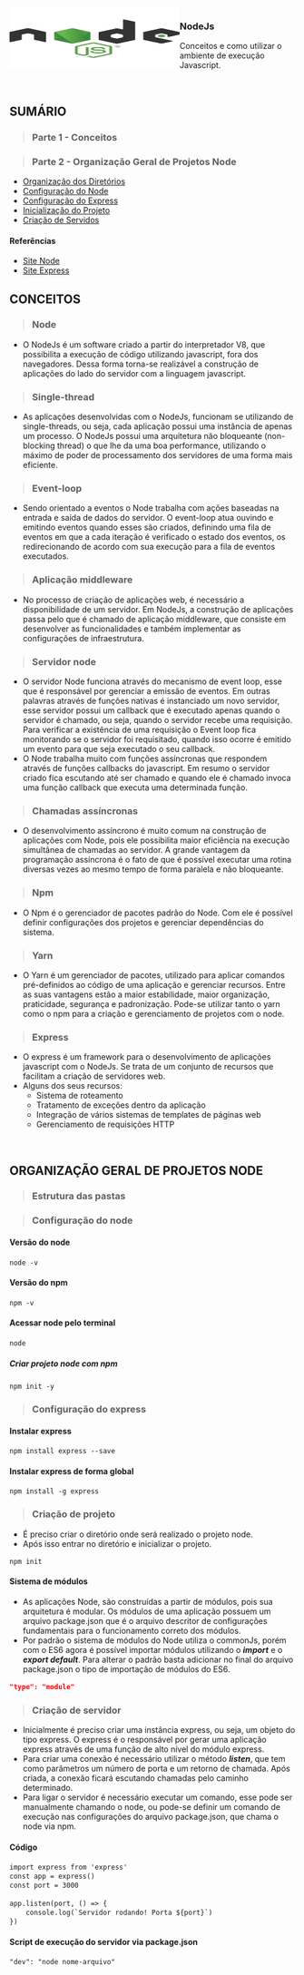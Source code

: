 <div style="display:inline_block">
    <img align="left" height="110" width="300" alt="TypeScript" src="https://raw.githubusercontent.com/devicons/devicon/master/icons/nodejs/nodejs-original-wordmark.svg">
</div>

### NodeJs
Conceitos e como utilizar o ambiente de execução Javascript.

<br>

## SUMÁRIO

> ### Parte 1 - Conceitos



> ### Parte 2 - Organização Geral de Projetos Node
* [Organização dos Diretórios]() 
* [Configuração do Node]()
* [Configuração do Express]()
* [Inicialização do Projeto]()
* [Criação de Servidos]()

#### Referências
* [Site Node](https://nodejs.org/pt)
* [Site Express](https://expressjs.com/)

## CONCEITOS

> ### Node
* O NodeJs é um software criado a partir do interpretador V8, que possibilita a execução de código utilizando javascript, fora dos navegadores. Dessa forma torna-se realizável a construção de aplicações do lado do servidor com a linguagem javascript. 

> ### Single-thread
* As aplicações desenvolvidas com o NodeJs, funcionam se utilizando de single-threads, ou seja, cada aplicação possui uma instância de apenas um processo. O NodeJs possui uma arquitetura não bloqueante (non-blocking thread) o que lhe da uma boa performance, utilizando o máximo de poder de processamento dos servidores de uma forma mais eficiente.

> ### Event-loop
* Sendo orientado a eventos o Node trabalha com ações baseadas na entrada e saída de dados do servidor. O event-loop atua ouvindo e emitindo eventos quando esses são criados, definindo uma fila de eventos em que a cada iteração é verificado o estado dos eventos, os redirecionando de acordo com sua execução para a fila de eventos executados.

> ### Aplicação middleware
* No processo de criação de aplicações web, é necessário a disponibilidade de um servidor. Em NodeJs, a construção de aplicações passa pelo que é chamado de aplicação middleware, que consiste em desenvolver as funcionalidades e também implementar as configurações de infraestrutura.

> ### Servidor node
* O servidor Node funciona através do mecanismo de event loop, esse que é responsável por gerenciar a emissão de eventos. Em outras palavras através de funções nativas é instanciado um novo servidor, esse servidor possui um callback que é executado apenas quando o servidor é chamado, ou seja, quando o servidor recebe uma requisição. Para verificar a existência de uma requisição o Event loop fica monitorando se o servidor foi requisitado, quando isso ocorre é emitido um evento para que seja executado o seu callback.
* O Node trabalha muito com funções assíncronas que respondem através de funções callbacks do javascript. Em resumo o servidor criado fica escutando até ser chamado e quando ele é chamado invoca uma função callback que executa uma determinada função.

> ### Chamadas assíncronas
* O desenvolvimento assíncrono é muito comum na construção de aplicações com Node, pois ele possibilita maior eficiência na execução simultânea de chamadas ao servidor. A grande vantagem da programação assíncrona é o fato de que é possível executar uma rotina diversas vezes ao mesmo tempo de forma paralela e não bloqueante. 

> ### Npm
* O Npm é o gerenciador de pacotes padrão do Node. Com ele é possível definir configurações dos projetos e gerenciar dependências do sistema.

> ### Yarn
* O Yarn é um gerenciador de pacotes, utilizado para aplicar comandos pré-definidos ao código de uma aplicação e gerenciar recursos. Entre as suas vantagens estão a maior estabilidade, maior organização, praticidade, segurança e padronização. Pode-se utilizar tanto o yarn como o npm para a criação e gerenciamento de projetos com o node.

> ### Express
* O express é um framework para o desenvolvimento de aplicações javascript com o NodeJs. Se trata de um conjunto de recursos que facilitam a criação de servidores web.
* Alguns dos seus recursos:
  - Sistema de roteamento
  - Tratamento de exceções dentro da aplicação
  - Integração de vários sistemas de templates de páginas web
  - Gerenciamento de requisições HTTP

<br>

## ORGANIZAÇÃO GERAL DE PROJETOS NODE

> ### Estrutura das pastas

> ### Configuração do node

#### Versão do node
~~~ 
node -v
~~~  

#### Versão do npm
~~~ 
npm -v
~~~  

#### Acessar node pelo terminal
~~~ 
node
~~~  

##### Criar projeto node com npm
~~~ 
npm init -y
~~~  

> ### Configuração do express

#### Instalar express
~~~ 
npm install express --save
~~~  

#### Instalar express de forma global
~~~ 
npm install -g express
~~~  

> ### Criação de projeto
* É preciso criar o diretório onde será realizado o projeto node.
* Após isso entrar no diretório e inicializar o projeto.
~~~
npm init
~~~

#### Sistema de módulos
* As aplicações Node, são construídas a partir de módulos, pois sua arquitetura é modular. Os módulos de uma aplicação possuem um arquivo package.json que é o arquivo descritor de configurações fundamentais para o funcionamento correto dos módulos.
*  Por padrão o sistema de módulos do Node utiliza o commonJs, porém com o ES6 agora é possível importar módulos utilizando o ***import*** e o ***export default***. Para alterar o padrão basta adicionar no final do arquivo package.json o tipo de importação de módulos do ES6.

```json
"type": "module"
```

> ### Criação de servidor
* Inicialmente é preciso criar uma instância express, ou seja, um objeto do tipo express. O express é o responsável por gerar uma aplicação express através de uma função de alto nível do módulo express.
* Para criar uma conexão é necessário utilizar o método ***listen***, que tem como parâmetros um número de porta e um retorno de chamada. Após criada, a conexão ficará escutando chamadas pelo caminho determinado.
* Para ligar o servidor é necessário executar um comando, esse pode ser manualmente chamando o node, ou pode-se definir um comando de execução nas configurações do arquivo package.json, que chama o node via npm.

#### Código
~~~ 
import express from 'express'
const app = express()
const port = 3000

app.listen(port, () => {
    console.log(`Servidor rodando! Porta ${port}`)
})
~~~  

#### Script de execução do servidor via package.json
~~~
"dev": "node nome-arquivo"
~~~